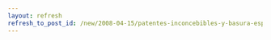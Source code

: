 ```yaml
---
layout: refresh
refresh_to_post_id: /new/2008-04-15/patentes-inconcebibles-y-basura-espacial.html
---
```

